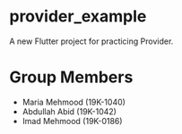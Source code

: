 # provider_example

A new Flutter project for practicing Provider.

# Group Members
- Maria Mehmood (19K-1040)
- Abdullah Abid (19K-1042)
- Imad Mehmood (19K-0186)
